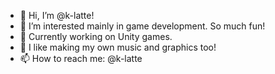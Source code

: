 - 👋 Hi, I’m @k-latte!
- 👀 I’m interested mainly in game development. So much fun!
- 🌱 Currently working on Unity games.
- 💞️ I like making my own music and graphics too!
- 📫 How to reach me: @k-latte

<!---
k-latte/k-latte is a ✨ special ✨ repository because its `README.md` (this file) appears on your GitHub profile.
You can click the Preview link to take a look at your changes.
--->
